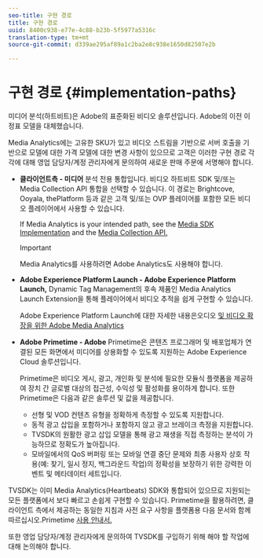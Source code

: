 ```yaml
---
seo-title: 구현 경로
title: 구현 경로
uuid: 8400c938-e77e-4c88-b23b-5f5977a5316c
translation-type: tm+mt
source-git-commit: d339ae295af89a1c2ba2e8c938e1650d82507e2b

---
```



# 구현 경로 {#implementation-paths}

미디어 분석(하트비트)은 Adobe의 표준화된 비디오 솔루션입니다. Adobe의 이전 이정표 모델을 대체했습니다.

Media Analytics에는 고유한 SKU가 있고 비디오 스트림을 기반으로 서버 호출을 기반으로 모델에 대한 가격 모델에 대한 변경 사항이 있으므로 고객은 이러한 구현 경로 각각에 대해 영업 담당자/계정 관리자에게 문의하여 새로운 판매 주문에 서명해야 합니다.

* **클라이언트측 - 미디어** 분석 전용 통합입니다. 비디오 하트비트 SDK 및/또는 Media Collection API 통합을 선택할 수 있습니다. 이 경로는 Brightcove, Ooyala, thePlatform 등과 같은 고객 및/또는 OVP 플레이어를 포함한 모든 비디오 플레이어에서 사용할 수 있습니다.

   If Media Analytics is your intended path, see the [Media SDK Implementation](/help/sdk-implement/setup/setup-overview.md) and the [Media Collection API.](/help/media-collection-api/mc-api-overview.md)

   >[!IMPORTANT]
   >
   >Media Analytics를 사용하려면 Adobe Analytics도 사용해야 합니다.

* **Adobe Experience Platform Launch - Adobe Experience Platform Launch,** Dynamic Tag Management의 후속 제품인 Media Analytics Launch Extension을 통해 플레이어에서 비디오 추적을 쉽게 구현할 수 있습니다.

   Adobe Experience Platform Launch에 대한 자세한 내용은오디오 [및 비디오 확장을 위한 Adobe Media Analytics](https://docs.adobe.com/content/help/en/launch/using/extensions-ref/adobe-extension/media-analytics-extension/overview.html)
* **Adobe Primetime - Adobe** Primetime은 콘텐츠 프로그래머 및 배포업체가 연결된 모든 화면에서 미디어를 상용화할 수 있도록 지원하는 Adobe Experience Cloud 솔루션입니다.

   Primetime은 비디오 게시, 광고, 개인화 및 분석에 필요한 모듈식 플랫폼을 제공하여 장치 간 글로벌 대상의 접근성, 수익성 및 활성화를 용이하게 합니다. 또한 Primetime은 다음과 같은 솔루션 및 값을 제공합니다.

   * 선형 및 VOD 컨텐츠 유형을 정확하게 측정할 수 있도록 지원합니다.
   * 동적 광고 삽입을 포함하거나 포함하지 않고 광고 브레이크 측정을 지원합니다.
   * TVSDK의 원활한 광고 삽입 모델을 통해 광고 재생을 직접 측정하는 분석이 가능하므로 정확도가 높아집니다.
   * 모바일에서의 QoS 버퍼링 또는 모바일 연결 중단 문제와 최종 사용자 상호 작용(예: 찾기, 일시 정지, 백그라운드 작업)의 정확성을 보장하기 위한 강력한 이벤트 및 메타데이터 세트입니다.
<!--
   * Integrated support for Nielsen DTVR (linear) with ID3 metadata and DCR with CMS metadata.
-->

TVSDK는 이미 Media Analytics(Heartbeats) SDK와 통합되어 있으므로 지원되는 모든 플랫폼에서 보다 빠르고 손쉽게 구현할 수 있습니다. <!--Primetime also supports the partnership with Nielsen.--> Primetime을 활용하려면, 클라이언트 측에서 [](/help/intro-to-ava/implementation-paths/client-side-path.md) 제공하는 동일한 지침과 사전 요구 사항을 플랫폼용 다음 문서와 함께 따르십시오.Primetime [사용 안내서.](https://helpx.adobe.com/primetime/user-guide.html)

또한 영업 담당자/계정 관리자에게 문의하여 TVSDK를 구입하기 위해 해야 할 작업에 대해 논의해야 합니다.
